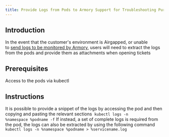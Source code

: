 ```yaml
---
title: Provide Logs from Pods to Armory Support for Troubleshooting Purposes
---
```


## Introduction
In the event that the customer's environment is Airgapped, or unable to [send logs to be monitored by Armory](https://kb.armory.io/s/article/Confirming-Environment-Logs-and-Environment-Debugging-ID-with-Armory-Support), users will need to extract the logs from the pods and provide them as attachments when opening tickets

## Prerequisites
Access to the pods via kubectl

## Instructions
It is possible to provide a snippet of the logs by accessing the pod and then copying and pasting the relevant sections 
```kubectl logs -n %namespace %podname -f```
If instead, a set of complete logs is required from the pod, the logs can also be extracted by using the following command
```kubectl logs -n %namespace %podname > %servicename.log```

